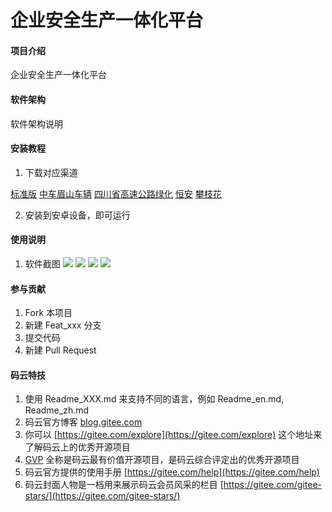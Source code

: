 # 企业安全生产一体化平台

#### 项目介绍
企业安全生产一体化平台

#### 软件架构
软件架构说明

#### 安装教程

1. 下载对应渠道

[标准版](https://raw.githubusercontent.com/anao-tech/m-client/master/beta/com.anao.esafe.apk)
[中车眉山车辆](https://raw.githubusercontent.com/anao-tech/m-client/master/beta/com.anao.esafe.crrc.apk)
[四川省高速公路绿化](https://raw.githubusercontent.com/anao-tech/m-client/master/beta/com.anao.esafe.egec.apk)
[恒安](https://raw.githubusercontent.com/anao-tech/m-client/master/beta/com.anao.esafe.ha.apk)
[攀枝花](https://raw.githubusercontent.com/anao-tech/m-client/master/beta/com.anao.esafe.pzh.apk)

2. 安装到安卓设备，即可运行

#### 使用说明

1. 软件截图
![](https://raw.githubusercontent.com/anao-tech/m-client/master/gif/Screenshot_20190225_102035_com.anao.esafe.jpg)
![](https://raw.githubusercontent.com/anao-tech/m-client/master/gif/Screenshot_20190225_102226_com.anao.esafe.jpg)
![](https://raw.githubusercontent.com/anao-tech/m-client/master/gif/Screenshot_20190225_102231_com.anao.esafe.jpg)
![](https://raw.githubusercontent.com/anao-tech/m-client/master/gif/Screenshot_20190225_102215_com.anao.esafe.jpg)

#### 参与贡献

1. Fork 本项目
2. 新建 Feat_xxx 分支
3. 提交代码
4. 新建 Pull Request


#### 码云特技

1. 使用 Readme\_XXX.md 来支持不同的语言，例如 Readme\_en.md, Readme\_zh.md
2. 码云官方博客 [blog.gitee.com](https://blog.gitee.com)
3. 你可以 [https://gitee.com/explore](https://gitee.com/explore) 这个地址来了解码云上的优秀开源项目
4. [GVP](https://gitee.com/gvp) 全称是码云最有价值开源项目，是码云综合评定出的优秀开源项目
5. 码云官方提供的使用手册 [https://gitee.com/help](https://gitee.com/help)
6. 码云封面人物是一档用来展示码云会员风采的栏目 [https://gitee.com/gitee-stars/](https://gitee.com/gitee-stars/)